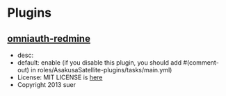 # Plugins

## [omniauth-redmine](https://github.com/suer/omniauth-redmine)
* desc: 
* default: enable (if you disable this plugin, you should add #(comment-out) in roles/AsakusaSatellite-plugins/tasks/main.yml)
* License: MIT   LICENSE is [here](https://github.com/suer/omniauth-redmine)
* Copyright 2013 suer
